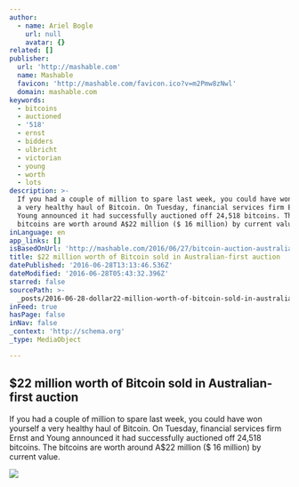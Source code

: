 ```yaml
---
author:
  - name: Ariel Bogle
    url: null
    avatar: {}
related: []
publisher:
  url: 'http://mashable.com'
  name: Mashable
  favicon: 'http://mashable.com/favicon.ico?v=m2Pmw8zNwl'
  domain: mashable.com
keywords:
  - bitcoins
  - auctioned
  - '518'
  - ernst
  - bidders
  - ulbricht
  - victorian
  - young
  - worth
  - lots
description: >-
  If you had a couple of million to spare last week, you could have won yourself
  a very healthy haul of Bitcoin. On Tuesday, financial services firm Ernst and
  Young announced it had successfully auctioned off 24,518 bitcoins. The
  bitcoins are worth around A$22 million ($ 16 million) by current value.
inLanguage: en
app_links: []
isBasedOnUrl: 'http://mashable.com/2016/06/27/bitcoin-auction-australia/'
title: $22 million worth of Bitcoin sold in Australian-first auction
datePublished: '2016-06-28T13:13:46.536Z'
dateModified: '2016-06-28T05:43:32.396Z'
starred: false
sourcePath: >-
  _posts/2016-06-28-dollar22-million-worth-of-bitcoin-sold-in-australian-first-auctio.md
inFeed: true
hasPage: false
inNav: false
_context: 'http://schema.org'
_type: MediaObject

---
```

<article style=""><h1>$22 million worth of Bitcoin sold in Australian-first auction</h1><p>If you had a couple of million to spare last week, you could have won yourself a very healthy haul of Bitcoin. On Tuesday, financial services firm Ernst and Young announced it had successfully auctioned off 24,518 bitcoins. The bitcoins are worth around A$22 million ($ 16 million) by current value.</p><img src="http://i.amz.mshcdn.com/a1BdT2mpKezvEPpFcmtVgeZjdZE=/1200x630/https%3A%2F%2Fblueprint-api-production.s3.amazonaws.com%2Fuploads%2Fstory%2Fthumbnail%2F12889%2F63dfd1ac041348e098de6e6c2069bc60.jpg" /></article>
